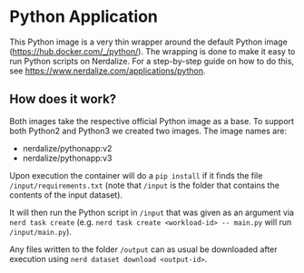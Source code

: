 # Python Application

This Python image is a very thin wrapper around the default Python image (https://hub.docker.com/_/python/). The wrapping is done to make it easy to run Python scripts on Nerdalize. For a step-by-step guide on how to do this, see https://www.nerdalize.com/applications/python.

## How does it work?

Both images take the respective official Python image as a base.
To support both Python2 and Python3 we created two images. The image names are:
* nerdalize/pythonapp:v2
* nerdalize/pythonapp:v3

Upon execution the container will do a `pip install` if it finds the file `/input/requirements.txt` (note that `/input` is the folder that contains the contents of the input dataset).

It will then run the Python script in `/input` that was given as an argument via `nerd task create` (e.g. `nerd task create <workload-id> -- main.py` will run `/input/main.py`).

Any files written to the folder `/output` can as usual be downloaded after execution using `nerd dataset download <output-id>`.
